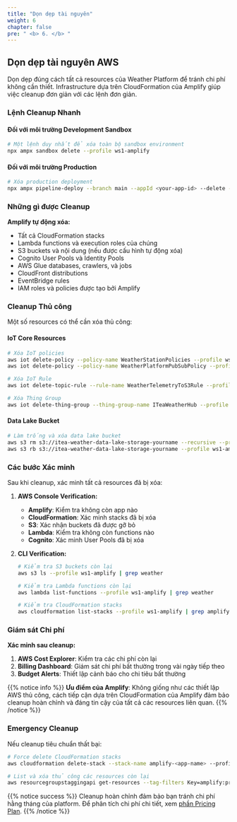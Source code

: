 ```yaml
---
title: "Dọn dẹp tài nguyên"
weight: 6
chapter: false
pre: " <b> 6. </b> "
---
```


## Dọn dẹp tài nguyên AWS

Dọn dẹp đúng cách tất cả resources của Weather Platform để tránh chi phí không cần thiết. Infrastructure dựa trên CloudFormation của Amplify giúp việc cleanup đơn giản với các lệnh đơn giản.

### Lệnh Cleanup Nhanh

#### Đối với môi trường Development Sandbox

```bash
# Một lệnh duy nhất để xóa toàn bộ sandbox environment
npx ampx sandbox delete --profile ws1-amplify
```

#### Đối với môi trường Production

```bash
# Xóa production deployment
npx ampx pipeline-deploy --branch main --appId <your-app-id> --delete --profile ws1-amplify
```

### Những gì được Cleanup

**Amplify tự động xóa:**

- Tất cả CloudFormation stacks
- Lambda functions và execution roles của chúng
- S3 buckets và nội dung (nếu được cấu hình tự động xóa)
- Cognito User Pools và Identity Pools
- AWS Glue databases, crawlers, và jobs
- CloudFront distributions
- EventBridge rules
- IAM roles và policies được tạo bởi Amplify

### Cleanup Thủ công

Một số resources có thể cần xóa thủ công:

#### IoT Core Resources

```bash
# Xóa IoT policies
aws iot delete-policy --policy-name WeatherStationPolicies --profile ws1-amplify
aws iot delete-policy --policy-name WeatherPlatformPubSubPolicy --profile ws1-amplify

# Xóa IoT Rule
aws iot delete-topic-rule --rule-name WeatherTelemetryToS3Rule --profile ws1-amplify

# Xóa Thing Group
aws iot delete-thing-group --thing-group-name ITeaWeatherHub --profile ws1-amplify
```

#### Data Lake Bucket

```bash
# Làm trống và xóa data lake bucket
aws s3 rm s3://itea-weather-data-lake-storage-yourname --recursive --profile ws1-amplify
aws s3 rb s3://itea-weather-data-lake-storage-yourname --profile ws1-amplify
```

### Các bước Xác minh

Sau khi cleanup, xác minh tất cả resources đã bị xóa:

1. **AWS Console Verification:**

   - **Amplify**: Kiểm tra không còn app nào
   - **CloudFormation**: Xác minh stacks đã bị xóa
   - **S3**: Xác nhận buckets đã được gỡ bỏ
   - **Lambda**: Kiểm tra không còn functions nào
   - **Cognito**: Xác minh User Pools đã bị xóa

2. **CLI Verification:**

   ```bash
   # Kiểm tra S3 buckets còn lại
   aws s3 ls --profile ws1-amplify | grep weather

   # Kiểm tra Lambda functions còn lại
   aws lambda list-functions --profile ws1-amplify | grep weather

   # Kiểm tra CloudFormation stacks
   aws cloudformation list-stacks --profile ws1-amplify | grep amplify
   ```

### Giám sát Chi phí

**Xác minh sau cleanup:**

1. **AWS Cost Explorer**: Kiểm tra các chi phí còn lại
2. **Billing Dashboard**: Giám sát chi phí bất thường trong vài ngày tiếp theo
3. **Budget Alerts**: Thiết lập cảnh báo cho chi tiêu bất thường

{{% notice info %}}
**Ưu điểm của Amplify**: Không giống như các thiết lập AWS thủ công, cách tiếp cận dựa trên CloudFormation của Amplify đảm bảo cleanup hoàn chỉnh và đáng tin cậy của tất cả các resources liên quan.
{{% /notice %}}

### Emergency Cleanup

Nếu cleanup tiêu chuẩn thất bại:

```bash
# Force delete CloudFormation stacks
aws cloudformation delete-stack --stack-name amplify-<app-name> --profile ws1-amplify

# List và xóa thủ công các resources còn lại
aws resourcegroupstaggingapi get-resources --tag-filters Key=amplify:project-name --profile ws1-amplify
```

{{% notice success %}}
Cleanup hoàn chỉnh đảm bảo bạn tránh chi phí hằng tháng của platform. Để phân tích chi phí chi tiết, xem [phần Pricing Plan](../7-pricingplan/).
{{% /notice %}}
